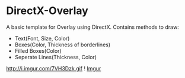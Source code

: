 # DirectX-Overlay
A basic template for Overlay using DirectX. Contains methods to draw:
- Text(Font, Size, Color)
- Boxes(Color, Thickness of borderlines)
- Filled Boxes(Color)
- Seperate Lines(Thickness, Color)

http://i.imgur.com/7VH3Dzk.gif
! [Imgur](http://i.imgur.com/7VH3Dzk.gifv)
